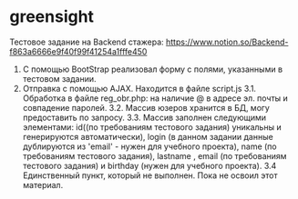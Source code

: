 # greensight
Тестовое задание на Backend стажера: https://www.notion.so/Backend-f863a6666e9f40f99f41254a1fffe450

1. С помощью BootStrap реализовал форму с полями, указанными в тестовом задании.
2. Отправка с помощью AJAX. Находится в файле script.js
3.1. Обработка в файле reg_obr.php: на наличие @ в адресе эл. почты и совпадение паролей.
3.2. Массив юзеров хранится в БД, могу предоставить по запросу.
3.3. Массив заполнен следующими элементами: id((по требованиям тестового задания) уникальны и генерируются автоматически), 
login (в данном задании данные дублируются из 'email' - нужен для учебного проекта), name (по требованиям тестового задания), 
lastname , email (по требованиям тестового задания) и birthday (нужен для учебного проекта).
3.4 Единственный пункт, который не выполнен. Пока не освоил этот материал.
